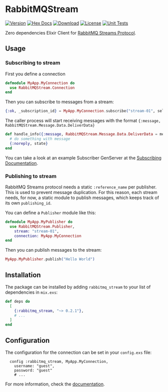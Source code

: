 # RabbitMQStream

[![Version](https://img.shields.io/hexpm/v/rabbitmq_stream.svg)](https://hex.pm/packages/rabbitmq_stream)
[![Hex Docs](https://img.shields.io/badge/hex-docs-lightgreen.svg)](https://hexdocs.pm/rabbitmq_stream/)
[![Download](https://img.shields.io/hexpm/dt/rabbitmq_stream.svg)](https://hex.pm/packages/rabbitmq_stream)
[![License](https://img.shields.io/badge/License-MIT-blue.svg)](https://opensource.org/licenses/MIT)
[![Unit Tests](https://github.com/VictorGaiva/rabbitmq-stream/actions/workflows/ci.yaml/badge.svg)](https://github.com/VictorGaiva/rabbitmq-stream/actions)

Zero dependencies Elixir Client for [RabbitMQ Streams Protocol](https://www.rabbitmq.com/streams.html).

## Usage

### Subscribing to stream

First you define a connection

```elixir
defmodule MyApp.MyConnection do
  use RabbitMQStream.Connection
end
```

Then you can subscribe to messages from a stream:

```elixir
{:ok, _subscription_id} = MyApp.MyConnection.subscribe("stream-01", self(), :next, 999)
```

The caller process will start receiving messages with the format `{:message, RabbitMQStream.Message.Data.DeliverData}`

```elixir
def handle_info({:message, RabbitMQStream.Message.Data.DeliverData = message}, state) do
  # do something with message
  {:noreply, state}
end
```

You can take a look at an example Subscriber GenServer at the [Subscribing Documentation](guides/tutorial/subscribing.md).

### Publishing to stream

RabbitMQ Streams protocol needs a static `:reference_name` per publisher. This is used to prevent message duplication. For this reason, each stream needs, for now, a static module to publish messages, which keeps track of its own `publishing_id`.

You can define a `Publisher` module like this:

```elixir
defmodule MyApp.MyPublisher do
  use RabbitMQStream.Publisher,
    stream: "stream-01",
    connection: MyApp.MyConnection
end
```

Then you can publish messages to the stream:

```elixir
MyApp.MyPublisher.publish("Hello World")
```

## Installation

The package can be installed by adding `rabbitmq_stream` to your list of dependencies in `mix.exs`:

```elixir
def deps do
  [
    {:rabbitmq_stream, "~> 0.2.1"},
    # ...
  ]
end
```

## Configuration

The configuration for the connection can be set in your `config.exs` file:

      config :rabbitmq_stream, MyApp.MyConnection,
        username: "guest",
        password: "guest"
        # ...

For more information, check the [documentation](https://hexdocs.pm/rabbitmq_stream/).
